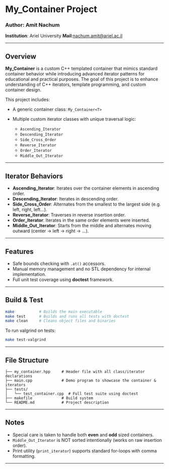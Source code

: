 # My\_Container Project

### Author: Amit Nachum

**Institution**: Ariel University
**Mail**:nachum.amit@ariel.ac.il

---

## Overview

**My\_Container** is a custom C++ templated container that mimics standard container behavior while introducing advanced iterator patterns for educational and practical purposes. The goal of this project is to enhance understanding of C++ iterators, template programming, and custom container design.

This project includes:

* A generic container class: `My_Container<T>`
* Multiple custom iterator classes with unique traversal logic:

  * `Ascending_Iterator`
  * `Descending_Iterator`
  * `Side_Cross_Order`
  * `Reverse_Iterator`
  * `Order_Iterator`
  * `Middle_Out_Iterator`

---

## Iterator Behaviors

* **Ascending\_Iterator**: Iterates over the container elements in ascending order.
* **Descending\_Iterator**: Iterates in descending order.
* **Side\_Cross\_Order**: Alternates from the smallest to the largest side (e.g. left, right, left...).
* **Reverse\_Iterator**: Traverses in reverse insertion order.
* **Order\_Iterator**: Iterates in the same order elements were inserted.
* **Middle\_Out\_Iterator**: Starts from the middle and alternates moving outward (center → left → right → ...).

---

## Features

* Safe bounds checking with `.at()` accessors.
* Manual memory management and no STL dependency for internal implementation.
* Full unit test coverage using **doctest** framework.

---

## Build & Test

```bash
make           # Builds the main executable
make test      # Builds and runs all tests with doctest
make clean     # Cleans object files and binaries
```

To run valgrind on tests:

```bash
make test-valgrind
```

---

## File Structure

```
├── my_container.hpp     # Header file with all class/iterator declarations
├── main.cpp             # Demo program to showcase the container & iterators
├── tests/
│   └── test_container.cpp  # Full test suite using doctest
├── makefile             # Build system
└── README.md            # Project description
```

---

## Notes

* Special care is taken to handle both **even** and **odd** sized containers.
* `Middle_Out_Iterator` is NOT sorted intentionally (works on raw insertion order).
* Print utility (`print_iterator`) supports standard for-loops with comma formatting.

---

##

